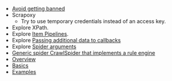 - [Avoid getting banned](https://docs.scrapy.org/en/latest/topics/practices.html#avoiding-getting-banned)
- Scrapoxy
  - Try to use temporary credentials instead of an access key.
- Explore XPath.
- Explore [Item Pipelines](https://docs.scrapy.org/en/latest/topics/item-pipeline.html#topics-item-pipeline).
- Explore [Passing additional data to callbacks](https://docs.scrapy.org/en/latest/topics/request-response.html#topics-request-response-ref-request-callback-arguments)
- Explore [Spider arguments](https://docs.scrapy.org/en/latest/topics/spiders.html#spiderargs)
- [Generic spider CrawlSpider that implements a rule engine](https://docs.scrapy.org/en/latest/topics/spiders.html#scrapy.spiders.CrawlSpider)
- [Overview](https://docs.scrapy.org/en/latest/intro/overview.html#intro-overview)
- [Basics](https://docs.scrapy.org/en/latest/index.html#section-basics)
- [Examples](https://docs.scrapy.org/en/latest/intro/examples.html#intro-examples)